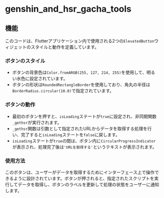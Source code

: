 
# genshin_and_hsr_gacha_tools

## 機能

このコードは、Flutterアプリケーション内で使用される2つの`ElevatedButton`ウィジェットのスタイルと動作を定義しています。

### ボタンのスタイル

- ボタンの背景色は`Color.fromARGB(255, 127, 214, 255)`を使用して、明るい水色に設定されています。
- ボタンの形状は`RoundedRectangleBorder`を使用しており、角丸の半径は`BorderRadius.circular(10.0)`で指定されています。

### ボタンの動作

- 最初のボタンを押すと、`isLoading`ステートが`true`に設定され、非同期関数`_gethsr`が実行されます。
- `_gethsr`関数は引数として指定されたURLからデータを取得する処理を行い、完了すると`isLoading`ステートを`false`に戻します。
- `isLoading`ステートが`true`の間は、ボタン内に`CircularProgressIndicator`が表示され、処理完了後は`'URLを取得する'`というテキストが表示されます。

### 使用方法

このボタンは、ユーザーがデータを取得するためにインターフェース上で操作できるように設計されています。ボタンが押されると、指定されたスクリプトを実行してデータを取得し、ボタンのラベルを更新して処理の状態をユーザーに通知します。
